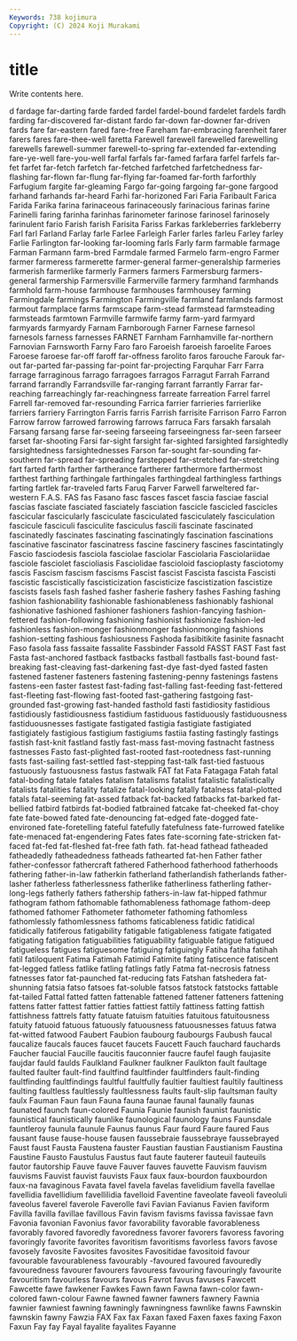 ```yaml
---
Keywords: 738 kojimura
Copyright: (C) 2024 Koji Murakami
---
```


# title

Write contents here.



d fardage far-darting farde farded fardel
fardel-bound fardelet fardels fardh farding far-discovered far-distant fardo far-down far-downer
far-driven fards fare far-eastern fared fare-free Fareham far-embracing farenheit farer
farers fares fare-thee-well faretta Farewell farewell farewelled farewelling farewells farewell-summer
farewell-to-spring far-extended far-extending fare-ye-well fare-you-well farfal farfals far-famed farfara farfel
farfels far-fet farfet far-fetch farfetch far-fetched farfetched farfetchedness far-flashing far-flown
far-flung far-flying far-foamed far-forth farforthly Farfugium fargite far-gleaming Fargo far-going
fargoing far-gone fargood farhand farhands far-heard Farhi far-horizoned Fari Faria
Faribault Farica Farida Farika farina farinaceous farinaceously farinacious farinas farine
Farinelli faring farinha farinhas farinometer farinose farinosel farinosely farinulent fario
Farish farish Farisita Fariss Farkas farkleberries farkleberry Farl farl Farland
Farlay farle Farlee Farleigh Farler farles farleu Farley farley Farlie
Farlington far-looking far-looming farls Farly farm farmable farmage Farman Farmann
farm-bred Farmdale farmed Farmelo farm-engro Farmer farmer farmeress farmerette farmer-general
farmer-generalship farmeries farmerish farmerlike farmerly Farmers farmers Farmersburg farmers-general farmership
Farmersville Farmerville farmery farmhand farmhands farmhold farm-house farmhouse farmhouses farmhousey
farming Farmingdale farmings Farmington Farmingville farmland farmlands farmost farmout farmplace
farms farmscape farm-stead farmstead farmsteading farmsteads farmtown Farmville farmwife farmy
farm-yard farmyard farmyards farmyardy Farnam Farnborough Farner Farnese farnesol farnesols
farness farnesses FARNET Farnham Farnhamville far-northern Farnovian Farnsworth Farny Faro
faro Faroeish faroeish faroelite Faroes Faroese faroese far-off faroff far-offness
farolito faros farouche Farouk far-out far-parted far-passing far-point far-projecting Farquhar
Farr Farra farrage farraginous farrago farragoes farragos Farragut Farrah Farrand
farrand farrandly Farrandsville far-ranging farrant farrantly Farrar far-reaching farreachingly far-reachingness
farreate farreation Farrel farrel Farrell far-removed far-resounding Farrica farrier farrieries
farrierlike farriers farriery Farrington Farris farris Farrish farrisite Farrison Farro
Farron Farrow farrow farrowed farrowing farrows farruca Fars farsakh farsalah
Farsang farsang farse far-seeing farseeing farseeingness far-seen farseer farset far-shooting
Farsi far-sight farsight far-sighted farsighted farsightedly farsightedness farsightednesses Farson far-sought
far-sounding far-southern far-spread far-spreading farstepped far-stretched far-stretching fart farted farth
farther fartherance fartherer farthermore farthermost farthest farthing farthingale farthingales farthingdeal
farthingless farthings farting fartlek far-traveled farts Faruq Farver Farwell farweltered
far-western F.A.S. FAS fas Fasano fasc fasces fascet fascia fasciae
fascial fascias fasciate fasciated fasciately fasciation fascicle fascicled fascicles fascicular
fascicularly fasciculate fasciculated fasciculately fasciculation fascicule fasciculi fasciculite fasciculus fascili
fascinate fascinated fascinatedly fascinates fascinating fascinatingly fascination fascinations fascinative fascinator
fascinatress fascine fascinery fascines fascintatingly Fascio fasciodesis fasciola fasciolae fasciolar
Fasciolaria Fasciolariidae fasciole fasciolet fascioliasis Fasciolidae fascioloid fascioplasty fasciotomy fascis
Fascism fascism fascisms Fascist fascist Fascista fascista Fascisti fascistic fascistically
fascisticization fascisticize fascistization fascistize fascists fasels fash fashed fasher fasherie
fashery fashes Fashing fashing fashion fashionability fashionable fashionableness fashionably fashional
fashionative fashioned fashioner fashioners fashion-fancying fashion-fettered fashion-following fashioning fashionist fashionize
fashion-led fashionless fashion-monger fashionmonger fashionmonging fashions fashion-setting fashious fashiousness Fashoda
fasibitikite fasinite fasnacht Faso fasola fass fassaite fassalite Fassbinder Fassold
FASST FAST Fast fast Fasta fast-anchored fastback fastbacks fastball fastballs
fast-bound fast-breaking fast-cleaving fast-darkening fast-dye fast-dyed fasted fasten fastened fastener
fasteners fastening fastening-penny fastenings fastens fastens-een faster fastest fast-fading fast-falling
fast-feeding fast-fettered fast-fleeting fast-flowing fast-footed fast-gathering fastgoing fast-grounded fast-growing fast-handed
fasthold fasti fastidiosity fastidious fastidiously fastidiousness fastidium fastiduous fastiduously fastiduousness
fastiduousnesses fastigate fastigated fastigia fastigiate fastigiated fastigiately fastigious fastigium fastigiums
fastiia fasting fastingly fastings fastish fast-knit fastland fastly fast-mass fast-moving
fastnacht fastness fastnesses Fasto fast-plighted fast-rooted fast-rootedness fast-running fasts fast-sailing
fast-settled fast-stepping fast-talk fast-tied fastuous fastuously fastuousness fastus fastwalk FAT
fat Fata Fatagaga Fatah fatal fatal-boding fatale fatales fatalism fatalisms
fatalist fatalistic fatalistically fatalists fatalities fatality fatalize fatal-looking fatally fatalness
fatal-plotted fatals fatal-seeming fat-assed fatback fat-backed fatbacks fat-barked fat-bellied fatbird
fatbirds fat-bodied fatbrained fatcake fat-cheeked fat-choy fate fate-bowed fated fate-denouncing
fat-edged fate-dogged fate-environed fate-foretelling fateful fatefully fatefulness fate-furrowed fatelike fate-menaced
fat-engendering Fates fates fate-scorning fate-stricken fat-faced fat-fed fat-fleshed fat-free fath
fath. fat-head fathead fatheaded fatheadedly fatheadedness fatheads fathearted fat-hen Father
father father-confessor fathercraft fathered Fatherhood fatherhood fatherhoods fathering father-in-law fatherkin
fatherland fatherlandish fatherlands father-lasher fatherless fatherlessness fatherlike fatherliness fatherling father-long-legs
fatherly fathers fathership fathers-in-law fat-hipped fathmur fathogram fathom fathomable fathomableness
fathomage fathom-deep fathomed fathomer Fathometer fathometer fathoming fathomless fathomlessly fathomlessness
fathoms faticableness fatidic fatidical fatidically fatiferous fatigability fatigable fatigableness fatigate
fatigated fatigating fatigation fatiguabilities fatiguability fatiguable fatigue fatigued fatigueless fatigues
fatiguesome fatiguing fatiguingly Fatiha fatiha fatihah fatil fatiloquent Fatima Fatimah
Fatimid Fatimite fating fatiscence fatiscent fat-legged fatless fatlike fatling fatlings
fatly Fatma fat-necrosis fatness fatnesses fator fat-paunched fat-reducing fats Fatshan
fatshedera fat-shunning fatsia fatso fatsoes fat-soluble fatsos fatstock fatstocks fattable
fat-tailed Fattal fatted fatten fattenable fattened fattener fatteners fattening fattens
fatter fattest fattier fatties fattiest fattily fattiness fatting fattish fattishness
fattrels fatty fatuate fatuism fatuities fatuitous fatuitousness fatuity fatuoid fatuous
fatuously fatuousness fatuousnesses fatuus fatwa fat-witted fatwood Faubert Faubion faubourg
faubourgs Faubush faucal faucalize faucals fauces faucet faucets Faucett Fauch
fauchard fauchards Faucher faucial Faucille faucitis fauconnier faucre faufel faugh
faujasite faujdar fauld faulds Faulkland Faulkner faulkner Faulkton fault faultage
faulted faulter fault-find faultfind faultfinder faultfinders fault-finding faultfinding faultfindings faultful
faultfully faultier faultiest faultily faultiness faulting faultless faultlessly faultlessness faults
fault-slip faultsman faulty faulx Fauman Faun faun Fauna fauna faunae
faunal faunally faunas faunated faunch faun-colored Faunia Faunie faunish faunist
faunistic faunistical faunistically faunlike faunological faunology fauns Faunsdale fauntleroy faunula
faunule Faunus faunus Faur faurd Faure faured Faus fausant fause
fause-house fausen faussebraie faussebraye faussebrayed Faust faust Fausta Faustena fauster
Faustian faustian Faustianism Faustina Faustine Fausto Faustulus Faustus faut faute
fauterer fauteuil fauteuils fautor fautorship Fauve fauve Fauver fauves fauvette
Fauvism fauvism fauvisms Fauvist fauvist fauvists Faux faux faux-bourdon fauxbourdon
faux-na favaginous Favata favel favela favelas favelidium favella favellae favellidia
favellidium favellilidia favelloid Faventine faveolate faveoli faveoluli faveolus faverel faverole
Faverolle favi Favian Favianus Favien faviform Favilla favilla favillae favillous
Favin favism favisms favissa favissae favn Favonia favonian Favonius favor
favorability favorable favorableness favorably favored favoredly favoredness favorer favorers favoress
favoring favoringly favorite favorites favoritism favoritisms favorless favors favose favosely
favosite Favosites favosites Favositidae favositoid favour favourable favourableness favourably -favoured
favoured favouredly favouredness favourer favourers favouress favouring favouringly favourite favouritism
favourless favours favous Favrot favus favuses Fawcett Fawcette fawe fawkener
Fawkes Fawn fawn Fawna fawn-color fawn-colored fawn-colour Fawne fawned fawner
fawners fawnery Fawnia fawnier fawniest fawning fawningly fawningness fawnlike fawns
Fawnskin fawnskin fawny Fawzia FAX Fax fax Faxan faxed Faxen
faxes faxing Faxon Faxun Fay fay Fayal fayalite fayalites Fayanne
